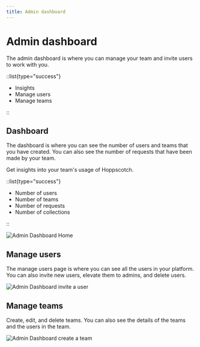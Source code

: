 ```yaml
---
title: Admin dashboard
---
```


# Admin dashboard

The admin dashboard is where you can manage your team and invite users to work with you.

::list{type="success"}

- Insights
- Manage users
- Manage teams

::

## Dashboard

The dashboard is where you can see the number of users and teams that you have created. You can also see the number of requests that have been made by your team.

Get insights into your team's usage of Hoppscotch.

::list{type="success"}

- Number of users
- Number of teams
- Number of requests
- Number of collections

::

![Admin Dashboard Home](/images/self-host/enterprise-edition/dashboard-home.png)

## Manage users

The manage users page is where you can see all the users in your platform. You can also invite new users, elevate them to admins, and delete users.

![Admin Dashboard invite a user](/images/self-host/enterprise-edition/admin-invite-user.png)

## Manage teams

Create, edit, and delete teams. You can also see the details of the teams and the users in the team.

![Admin Dashboard create a team](/images/self-host/enterprise-edition/admin-create-team.png)